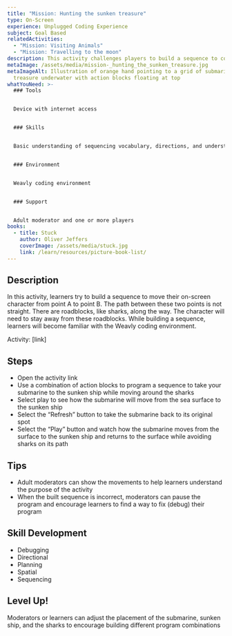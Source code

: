 ```yaml
---
title: "Mission: Hunting the sunken treasure"
type: On-Screen
experience: Unplugged Coding Experience
subject: Goal Based
relatedActivities:
  - "Mission: Visiting Animals"
  - "Mission: Travelling to the moon"
description: This activity challenges players to build a sequence to complete a mission.
metaImage: /assets/media/mission-_hunting_the_sunken_treasure.jpg
metaImageAlt: Illustration of orange hand pointing to a grid of submarine and
  treasure underwater with action blocks floating at top
whatYouNeed: >-
  ### Tools


  Device with internet access


  ### Skills


  Basic understanding of sequencing vocabulary, directions, and understanding of the selected coding environment


  ### Environment


  Weavly coding environment


  ### Support


  Adult moderator and one or more players
books:
  - title: Stuck
    author: Oliver Jeffers
    coverImage: /assets/media/stuck.jpg
    link: /learn/resources/picture-book-list/
---
```

## Description

In this activity, learners try to build a sequence to move their on-screen character from point A to point B. The path between these two points is not straight. There are roadblocks, like sharks, along the way. The character will need to stay away from these roadblocks. While building a sequence, learners will become familiar with the Weavly coding environment.

Activity: \[link]

## Steps

* Open the activity link
* Use a combination of action blocks to program a sequence to take your submarine to the sunken ship while moving around the sharks
* Select play to see how the submarine will move from the sea surface to the sunken ship
* Select the “Refresh” button to take the submarine back to its original spot
* Select the “Play” button and watch how the submarine moves from the surface to the sunken ship and returns to the surface while avoiding sharks on its path

## Tips

* Adult moderators can show the movements to help learners understand the purpose of the activity
* When the built sequence is incorrect, moderators can pause the program and encourage learners to find a way to fix (debug) their program

## Skill Development

* Debugging
* Directional
* Planning
* Spatial
* Sequencing

## Level Up!

Moderators or learners can adjust the placement of the submarine, sunken ship, and the sharks to encourage building different program combinations